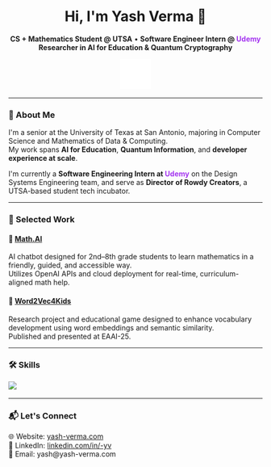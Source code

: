 <h1 align="center">Hi, I'm Yash Verma 👋</h1>
<p align="center">
  <b>CS + Mathematics Student @ UTSA</b> • <b>Software Engineer Intern @ <span style="color:#A435F0">Udemy</span></b>  
  <br>
  <b>Researcher in AI for Education & Quantum Cryptography</b>
</p>

<p align="center">
  <img src="https://raw.githubusercontent.com/n3r4zzurr0/svg-spinners/main/svg-css/pulse-ring.svg" width="60"/>
</p>

---

### 🧠 About Me

I'm a senior at the University of Texas at San Antonio, majoring in Computer Science and Mathematics of Data & Computing.  
My work spans **AI for Education**, **Quantum Information**, and **developer experience at scale**.

I'm currently a **Software Engineering Intern at <span style="color:#A435F0">Udemy</span>** on the Design Systems Engineering team, and serve as **Director of Rowdy Creators**, a UTSA-based student tech incubator.

---

### 🚀 Selected Work

#### 📍 [Math.AI](https://github.com/yash-yv-verma/W2V4K) 
AI chatbot designed for 2nd–8th grade students to learn mathematics in a friendly, guided, and accessible way.  
Utilizes OpenAI APIs and cloud deployment for real-time, curriculum-aligned math help.

#### 📍 [Word2Vec4Kids](https://github.com/yash-yv-verma/W2V4K)
Research project and educational game designed to enhance vocabulary development using word embeddings and semantic similarity.  
Published and presented at EAAI-25.

---

### 🛠️ Skills

<p align="left">
  <img src="https://skillicons.dev/icons?i=python,java,swift,nextjs,aws,git,linux,kubernetes,docker" />
</p>

---

### 📬 Let's Connect

<p align="left">
  🌐 Website: <a href="https://yash-verma.com" target="_blank" rel="noopener noreferrer">yash-verma.com</a> <br> 
  💼 LinkedIn: <a href="https://linkedin.com/in/-yv" target="_blank" rel="noopener noreferrer">linkedin.com/in/-yv</a>  <br>
  📩 Email: yash@yash-verma.com  
</p>

